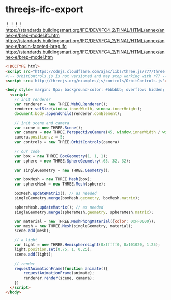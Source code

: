 # threejs-ifc-export

！！！！https://standards.buildingsmart.org/IFC/DEV/IFC4_2/FINAL/HTML/annex/annex-e/brep-model.ifc.htm
https://standards.buildingsmart.org/IFC/DEV/IFC4_2/FINAL/HTML/annex/annex-e/basin-faceted-brep.ifc
https://standards.buildingsmart.org/IFC/DEV/IFC4_2/FINAL/HTML/annex/annex-e/brep-model.htm


```html
<!DOCTYPE html>
<script src="https://cdnjs.cloudflare.com/ajax/libs/three.js/r77/three.js"></script>
<!-- OrbitControls.js is not versioned and may stop working with r77 -->
<script src='http://threejs.org/examples/js/controls/OrbitControls.js'></script>

<body style='margin: 0px; background-color: #bbbbbb; overflow: hidden;'>
  <script>
    // init renderer
    var renderer = new THREE.WebGLRenderer();
    renderer.setSize(window.innerWidth, window.innerHeight);
    document.body.appendChild(renderer.domElement);

    // init scene and camera
    var scene = new THREE.Scene();
    var camera = new THREE.PerspectiveCamera(45, window.innerWidth / window.innerHeight, 0.01, 3000);
    camera.position.z = 5;
    var controls = new THREE.OrbitControls(camera)
   	
    // our code
    var box = new THREE.BoxGeometry(1, 1, 1);
    var sphere = new THREE.SphereGeometry(.65, 32, 32);

    var singleGeometry = new THREE.Geometry();

    var boxMesh = new THREE.Mesh(box);
    var sphereMesh = new THREE.Mesh(sphere);

    boxMesh.updateMatrix(); // as needed
    singleGeometry.merge(boxMesh.geometry, boxMesh.matrix);

    sphereMesh.updateMatrix(); // as needed
    singleGeometry.merge(sphereMesh.geometry, sphereMesh.matrix);

    var material = new THREE.MeshPhongMaterial({color: 0xFF0000});
    var mesh = new THREE.Mesh(singleGeometry, material);
    scene.add(mesh);

    // a light
    var light = new THREE.HemisphereLight(0xfffff0, 0x101020, 1.25);
    light.position.set(0.75, 1, 0.25);
    scene.add(light);
	
    // render
    requestAnimationFrame(function animate(){
	    requestAnimationFrame(animate);
	    renderer.render(scene, camera);		
    })
  </script>
</body>
```
